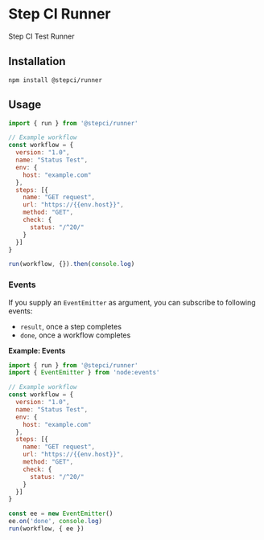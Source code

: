 # Step CI Runner

Step CI Test Runner

## Installation

```
npm install @stepci/runner
```

## Usage

```js
import { run } from '@stepci/runner'

// Example workflow
const workflow = {
  version: "1.0",
  name: "Status Test",
  env: {
    host: "example.com"
  },
  steps: [{
    name: "GET request",
    url: "https://{{env.host}}",
    method: "GET",
    check: {
      status: "/^20/"
    }
  }]
}

run(workflow, {}).then(console.log)
```

### Events

If you supply an `EventEmitter` as argument, you can subscribe to following events:

- `result`, once a step completes
- `done`, once a workflow completes

**Example: Events**

```js
import { run } from '@stepci/runner'
import { EventEmitter } from 'node:events'

// Example workflow
const workflow = {
  version: "1.0",
  name: "Status Test",
  env: {
    host: "example.com"
  },
  steps: [{
    name: "GET request",
    url: "https://{{env.host}}",
    method: "GET",
    check: {
      status: "/^20/"
    }
  }]
}

const ee = new EventEmitter()
ee.on('done', console.log)
run(workflow, { ee })
```
